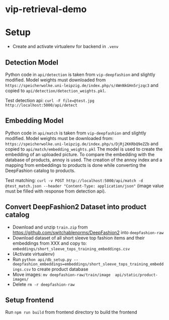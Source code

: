 # vip-retrieval-demo



# Setup
* Create and activate virtualenv for backend in `.venv`

## Detection Model

Python code in `api/detection` is taken from `vip-deepfashion` and slightly modified.
Model weights must downloaded from `https://speicherwolke.uni-leipzig.de/index.php/s/4WnNkGHn5rjzqc3` and copied to `api/detection/detection_weights.pkl`.

Test detection api: `curl -F file=@test.jpg  http://localhost:5000/api/detect`

## Embedding Model

Python code in `api/match` is taken from `vip-deepfashion` and slightly modified.
Model weights must be downloaded from: `https://speicherwolke.uni-leipzig.de/index.php/s/DjRj2KKRbQ9eZZb` and copied to `api/match/embedding_weights.pkl`
The model is used to create the embedding of an uploaded picture.
To compare the embedding with the database of products, annoy is used. The creation of the annoy index and a mapping from embeddings to products is done while converting the DeepFashion catalog to products.

Test matching: `curl -v POST http://localhost:5000/api/match -d @test_match.json --header "Content-Type: application/json"` (image value must be filled with response from detection api).

## Convert DeepFashion2 Dataset into product catalog
* Download and unzip `train.zip` from https://github.com/switchablenorms/DeepFashion2 into `deepfashion-raw`
* Download dataset of all short sleeve top fashion items and their embeddings from XXX and copy to: `embeddings/short_sleeve_tops_training_embeddings.csv`
* (Activate virtualenv)
* Run `python api/db_setup.py --deepfashion_embeddings=embeddings/short_sleeve_tops_training_embeddings.csv` to create product database
* Move images: `mv deepfashion-raw/train/image  api/static/product-images/`
* Delete `rm -r deepfashion-raw`



## Setup frontend

Run `npm run build` from frontend directory to build the frontend

